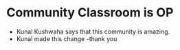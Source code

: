 # Community Classroom is OP

- Kunal Kushwaha says that this community is amazing.
- Kunal made this change
-thank you